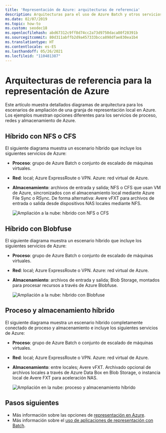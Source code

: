 ```yaml
---
title: 'Representación de Azure: arquitecturas de referencia'
description: Arquitecturas para el uso de Azure Batch y otros servicios de Azure para ampliar una granja de representación local llevándola a la nube
ms.date: 02/07/2019
ms.topic: how-to
ms.custom: seodec18
ms.openlocfilehash: abd67312c9ff8d74cc2a73d9750daca80f28391b
ms.sourcegitcommit: 80d311abffb2d9a457333bcca898dfae830ea1b4
ms.translationtype: HT
ms.contentlocale: es-ES
ms.lasthandoff: 05/26/2021
ms.locfileid: "110481387"
---
```

# <a name="reference-architectures-for-azure-rendering"></a>Arquitecturas de referencia para la representación de Azure

Este artículo muestra detallados diagramas de arquitectura para los escenarios de ampliación de una granja de representación local en Azure. Los ejemplos muestran opciones diferentes para los servicios de proceso, redes y almacenamiento de Azure.

## <a name="hybrid-with-nfs-or-cfs"></a>Híbrido con NFS o CFS

El siguiente diagrama muestra un escenario híbrido que incluye los siguientes servicios de Azure:

* **Proceso**: grupo de Azure Batch o conjunto de escalado de máquinas virtuales.

* **Red**: local; Azure ExpressRoute o VPN. Azure: red virtual de Azure.

* **Almacenamiento**: archivos de entrada y salida; NFS o CFS que usan VM de Azure, sincronizados con el almacenamiento local mediante Azure File Sync o RSync. De forma alternativa: Avere vFXT para archivos de entrada o salida desde dispositivos NAS locales mediante NFS.

  ![Ampliación a la nube: híbrido con NFS o CFS](./media/batch-rendering-architectures/hybrid-nfs-cfs-avere.png)

## <a name="hybrid-with-blobfuse"></a>Híbrido con Blobfuse

El siguiente diagrama muestra un escenario híbrido que incluye los siguientes servicios de Azure:

* **Proceso**: grupo de Azure Batch o conjunto de escalado de máquinas virtuales.

* **Red**: local; Azure ExpressRoute o VPN. Azure: red virtual de Azure.

* **Almacenamiento**: archivos de entrada y salida; Blob Storage, montados para procesar recursos a través de Azure Blobfuse.

  ![Ampliación a la nube: híbrido con Blobfuse](./media/batch-rendering-architectures/hybrid-blob-fuse.png)

## <a name="hybrid-compute-and-storage"></a>Proceso y almacenamiento híbrido

El siguiente diagrama muestra un escenario híbrido completamente conectado de proceso y almacenamiento e incluye los siguientes servicios de Azure:

* **Proceso**: grupo de Azure Batch o conjunto de escalado de máquinas virtuales.

* **Red**: local; Azure ExpressRoute o VPN. Azure: red virtual de Azure.

* **Almacenamiento**: entre locales; Avere vFXT. Archivado opcional de archivos locales a través de Azure Data Box en Blob Storage, o instancia local de Avere FXT para aceleración NAS.

  ![Ampliación en la nube: proceso y almacenamiento híbrido](./media/batch-rendering-architectures/hybrid-compute-storage-avere.png)

## <a name="next-steps"></a>Pasos siguientes

* Más información sobre las opciones de [representación en Azure](batch-rendering-service.md).
* Más información sobre el [uso de aplicaciones de representación con Batch](batch-rendering-applications.md).
